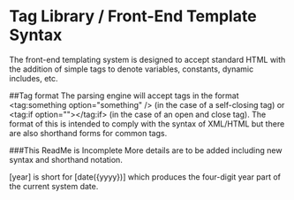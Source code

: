 # Tag Library / Front-End Template Syntax

The front-end templating system is designed to accept standard HTML with the addition of simple tags to denote variables, constants, dynamic includes, etc.

##Tag format
 The parsing engine will accept tags in the format <tag:something option="something" /> (in the case of a self-closing tag) or <tag:if option=""></tag:if> (in the case of an open and close tag).
 The format of this is intended to comply with the syntax of XML/HTML but there are also shorthand forms for common tags.
 
###This ReadMe is Incomplete
 More details are to be added including new syntax and shorthand notation.
 
 [year] is short for [date({yyyy})] which produces the four-digit year part of the current system date.
 

